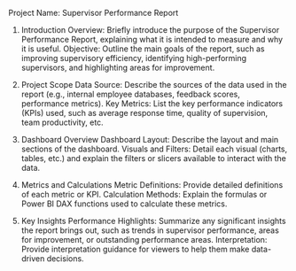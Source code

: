 Project Name: Supervisor Performance Report
1. Introduction
Overview: Briefly introduce the purpose of the Supervisor Performance Report, explaining what it is intended to measure and why it is useful.
Objective: Outline the main goals of the report, such as improving supervisory efficiency, identifying high-performing supervisors, and highlighting areas for improvement.

2. Project Scope
Data Source: Describe the sources of the data used in the report (e.g., internal employee databases, feedback scores, performance metrics).
Key Metrics: List the key performance indicators (KPIs) used, such as average response time, quality of supervision, team productivity, etc.

3. Dashboard Overview
Dashboard Layout: Describe the layout and main sections of the dashboard.
Visuals and Filters: Detail each visual (charts, tables, etc.) and explain the filters or slicers available to interact with the data.

4. Metrics and Calculations
Metric Definitions: Provide detailed definitions of each metric or KPI.
Calculation Methods: Explain the formulas or Power BI DAX functions used to calculate these metrics.

5. Key Insights
Performance Highlights: Summarize any significant insights the report brings out, such as trends in supervisor performance, areas for improvement, or outstanding performance areas.
Interpretation: Provide interpretation guidance for viewers to help them make data-driven decisions.
